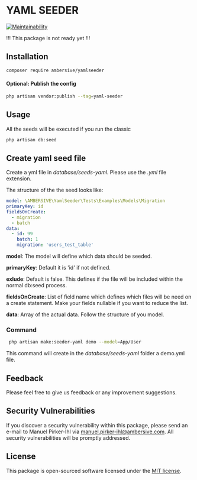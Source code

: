# YAML SEEDER

[![Maintainability](https://api.codeclimate.com/v1/badges/a6068ea69ed31f0e6827/maintainability)](https://codeclimate.com/github/AMBERSIVE/yamlseeder/maintainability)

!!! This package is not ready yet !!!

## Installation

```bash
composer require ambersive/yamlseeder
```

#### Optional: Publish the config

```bash
php artisan vendor:publish --tag=yaml-seeder
```

## Usage

All the seeds will be executed if you run the classic

```bash
php artisan db:seed
```

## Create yaml seed file

Create a yml file in *database/seeds-yaml*.
Please use the *.yml* file extension.

The structure of the the seed looks like:

```yml
model: \AMBERSIVE\YamlSeeder\Tests\Examples\Models\Migration
primaryKey: id
fieldsOnCreate:
  - migration
  - batch
data:
  - id: 99
    batch: 1
    migration: 'users_test_table'
```

**model**:
The model will define which data should be seeded.

**primaryKey**:
Default it is 'id' if not defined.

**exlude**:
Default is false.
This defines if the file will be included within the normal db:seed process.

**fieldsOnCreate**:
List of field name which defines which files will be need on a create statement. Make your fields nullable if you want to reduce the list.

**data**:
Array of the actual data.
Follow the structure of you model.

### Command

```bash
 php artisan make:seeder-yaml demo --model=App/User
```

This command will create in the *database/seeds-yaml* folder a demo.yml file.

## Feedback

Please feel free to give us feedback or any improvement suggestions.

## Security Vulnerabilities

If you discover a security vulnerability within this package, please send an e-mail to Manuel Pirker-Ihl via [manuel.pirker-ihl@ambersive.com](mailto:manuel.pirker-ihl@ambersive.com). All security vulnerabilities will be promptly addressed.

## License

This package is open-sourced software licensed under the [MIT license](https://opensource.org/licenses/MIT).
